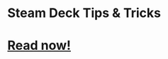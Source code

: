 # Steam Deck Tips & Tricks

# [Read now!][site]

[site]: https://xanderxaj.github.io/steam-deck-tips-and-tricks/
